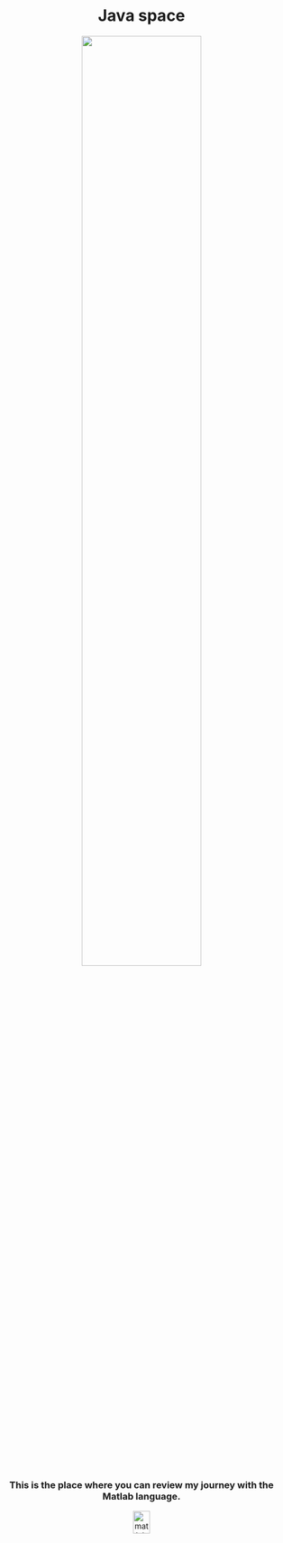 <h1 align="center">Java space</h1>

<p align="center">
  <img src="https://pbs.twimg.com/media/D8dElhBXkAEmpTE?format=jpg&name=large" width="65%" style="max-width: 480px;" frameBorder="0" class="giphy-embed" allowFullScreen></img>
</p>

<h3 align="center">This is the place where you can review my journey with the Matlab language.</h3>

<p align="center"> <a target="_blank" rel="noreferrer"> <img src="https://upload.wikimedia.org/wikipedia/commons/thumb/2/21/Matlab_Logo.png/1200px-Matlab_Logo.png" alt="matlab" width="30" height="40"/> </a> </p>
